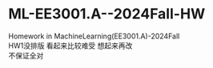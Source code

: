 # ML-EE3001.A--2024Fall-HW
Homework in MachineLearning(EE3001.A)-2024Fall  
HW1没排版 看起来比较难受 想起来再改  
不保证全对  
